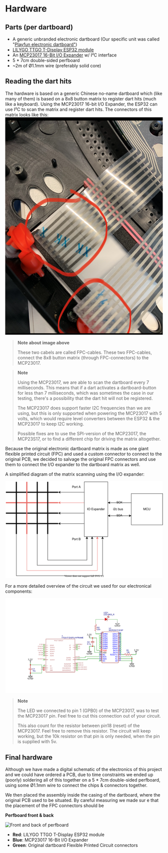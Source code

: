 # Hardware

## Parts (per dartboard)
* A generic unbranded electronic dartboard (Our specific unit was called "[Playfun electronic dartboard"](https://www.intertoys.nl/shop/nl/intertoys/sportmaterialen-en-spelmaterialen/dartbenodigdheden/dartborden/playfun-elektronisch-dartbord))
* [LILYGO TTGO T-Display ESP32 module](http://www.lilygo.cn/prod_view.aspx?TypeId=50033&Id=1126&FId=t3:50033:3)
* An [MCP23017 16-Bit I/O Expander](https://ww1.microchip.com/downloads/en/devicedoc/20001952c.pdf) w/ I²C interface
* 5 * 7cm double-sided perfboard
* ~2m of Ø1.1mm wire (preferably solid core)

## Reading the dart hits
The hardware is based on a generic Chinese no-name dartboard which (like many of them) is based on a 8x8 button matrix to register dart hits (much like a keyboard). Using the MCP23017 16-bit I/O Expander, the ESP32 can use I²C to scan the matrix and register dart hits. The connectors of this matrix looks like this: ![FPC Connectors of the dartbord](./img/hardware/Connection.jpg)
>**Note about image above**
> 
>These two cabels are called FPC-cables. These two FPC-cables, connect the 8x8 button matrix (through FPC-connectors) to the MCP23017.

> **Note**
>
> Using the MCP23017, we are able to scan the dartboard every 7 milliseconds. This means that if a dart activates a dartboard-button for less than 7 milliseconds, which was sometimes the case in our testing, there's a possibility that the dart hit will not be registered. 
>
> The MCP23017 does support faster I2C frequencies than we are using, but this is only supported when powering the MCP23017 with 5 volts, which would require level converters between the ESP32 & the MCP23017 to keep I2C working.
>
> Possible fixes are to use the SPI-version of the MCP23017, the MCP23S17, or to find a different chip for driving the matrix altogether.

Because the original electronic dartboard matrix is made as one giant flexible printed circuit (FPC) and used a custom connector to connect to the original PCB, we decided to salvage the original FPC connectors and use them to connect the I/O expander to the dartboard matrix as well.

A simplified diagram of the matrix scanning using the I/O expander:

![Simplified schematic of I/O Expander use](./img/hardware/diagrams/io_expander.svg)

For a more detailed overview of the circuit we used for our electronical components:

![Used circuit for the electronical components](./img/hardware/Circuit.png)
>**Note**
>
>The LED we connected to pin 1 (GPB0) of the MCP23017, was to test the MCP23017 pin. Feel free to cut this connection out of your circuit.
>
>This also count for the resistor between pin18 (reset) of the MCP23017. Feel free to remove this resistor. The circuit will keep working, but the 10k resistor on that pin is only needed, when the pin is supplied with 5v. 
## Final hardware

Although we have made a digital schematic of the electronics of this project and we could have ordered a PCB, due to time constraints we ended up (poorly) soldering all of this together on a 5 * 7cm double-sided perfboard, using some Ø1.1mm wire to connect the chips & connectors together.

We then placed the assembly inside the casing of the dartboard, where the original PCB used to be situated. By careful measuring we made sur e that the placement of the FPC connectors should be 

**Perfboard front & back**

![Front and back of perfboard](./img/hardware/perfboard_annotated.jpg)

* **Red**: LILYGO TTGO T-Display ESP32 module
* **Blue**: MCP23017 16-Bit I/O Expander
* **Green**: Original dartboard Flexible Printed Circuit connectors